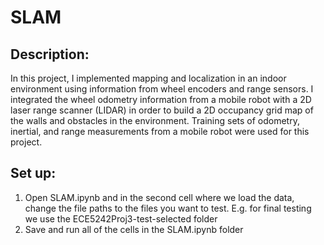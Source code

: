 # SLAM
## Description:
In this project, I implemented mapping and localization in an indoor environment using information
from wheel encoders and range sensors. I integrated the wheel odometry information from a mobile
robot with a 2D laser range scanner (LIDAR) in order to build a 2D occupancy grid map of the walls and
obstacles in the environment. Training sets of odometry, inertial, and range measurements from a mobile
robot were used for this project.

## Set up:
1. Open SLAM.ipynb and in the second cell where we load the data, change the file paths to the files you want to test. E.g. for final testing we use the ECE5242Proj3-test-selected folder
2. Save and run all of the cells in the SLAM.ipynb folder